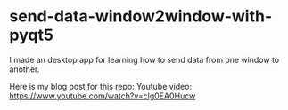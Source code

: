 # send-data-window2window-with-pyqt5
I made an desktop app for learning how to send data from one window to another.

Here is my blog post for this repo: 
Youtube video: https://www.youtube.com/watch?v=clg0EA0Hucw
